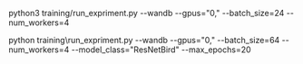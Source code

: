 python3 training/run_expriment.py --wandb --gpus="0," --batch_size=24  --num_workers=4

python training\run_expriment.py --wandb --gpus="0," --batch_size=64 --num_workers=4 --model_class="ResNetBird" --max_epochs=20